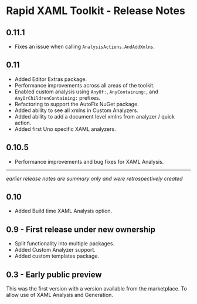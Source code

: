# Rapid XAML Toolkit - Release Notes

## 0.11.1

- Fixes an issue when calling `AnalysisActions.AndAddXmlns`.

## 0.11

- Added Editor Extras package.
- Performance improvements across all areas of the toolkit.
- Enabled custom analysis using `AnyOf:`, `AnyContaining:`, and `AnyOrChildrenContaining:` prefixes.
- Refactoring to support the AutoFix NuGet package.
- Added ability to see all xmlns in Custom Analyzers.
- Added ability to add a document level xmlns from analyzer / quick action.
- Added first Uno specific XAML analyzers.

## 0.10.5

- Performance improvements and bug fixes for XAML Analysis.

---

_earlier release notes are summary only and were retrospectively created_

## 0.10

- Added Build time XAML Analysis option.

## 0.9 - First release under new ownership

- Split functionality into multiple packages.
- Added Custom Analyzer support.
- Added custom templates package.

## 0.3 - Early public preview

This was the first version with a version available from the marketplace. To allow use of XAML Analysis and Generation.
